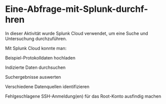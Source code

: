 # Eine-Abfrage-mit-Splunk-durchf-hren

In dieser Aktivität wurde Splunk Cloud verwendet, um eine Suche und Untersuchung durchzuführen. 

Mit Splunk Cloud konnte man:

Beispiel-Protokolldaten hochladen

Indizierte Daten durchsuchen

Suchergebnisse auswerten

Verschiedene Datenquellen identifizieren

Fehlgeschlagene SSH-Anmeldung(en) für das Root-Konto ausfindig machen
